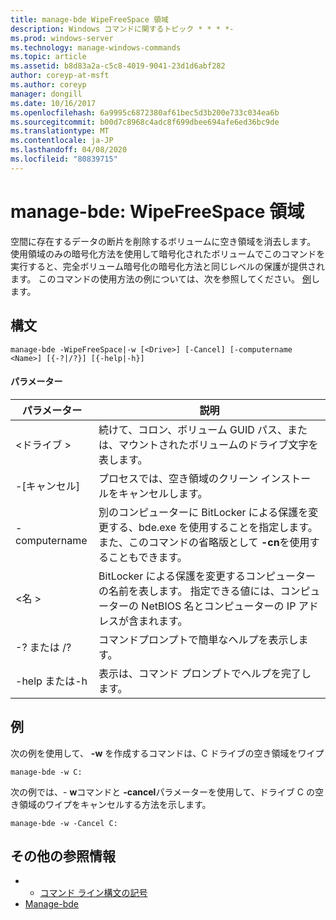 ```yaml
---
title: manage-bde WipeFreeSpace 領域
description: Windows コマンドに関するトピック * * * *-
ms.prod: windows-server
ms.technology: manage-windows-commands
ms.topic: article
ms.assetid: b8d83a2a-c5c8-4019-9041-23d1d6abf282
author: coreyp-at-msft
ms.author: coreyp
manager: dongill
ms.date: 10/16/2017
ms.openlocfilehash: 6a9995c6872380af61bec5d3b200e733c034ea6b
ms.sourcegitcommit: b00d7c8968c4adc8f699dbee694afe6ed36bc9de
ms.translationtype: MT
ms.contentlocale: ja-JP
ms.lasthandoff: 04/08/2020
ms.locfileid: "80839715"
---
```

# <a name="manage-bde-wipefreespace"></a>manage-bde: WipeFreeSpace 領域



空間に存在するデータの断片を削除するボリュームに空き領域を消去します。 使用領域のみの暗号化方法を使用して暗号化されたボリュームでこのコマンドを実行すると、完全ボリューム暗号化の暗号化方法と同じレベルの保護が提供されます。 このコマンドの使用方法の例については、次を参照してください。 [例](#BKMK_Examples)します。

## <a name="syntax"></a>構文

```
manage-bde -WipeFreeSpace|-w [<Drive>] [-Cancel] [-computername <Name>] [{-?|/?}] [{-help|-h}]
```

#### <a name="parameters"></a>パラメーター

|パラメーター|説明|
|---------|-----------|
|\<ドライブ >|続けて、コロン、ボリューム GUID パス、または、マウントされたボリュームのドライブ文字を表します。|
|-[キャンセル]|プロセスでは、空き領域のクリーン インストールをキャンセルします。|
|-computername|別のコンピューターに BitLocker による保護を変更する、bde.exe を使用することを指定します。 また、このコマンドの省略版として **-cn**を使用することもできます。|
|\<名 >|BitLocker による保護を変更するコンピューターの名前を表します。 指定できる値には、コンピューターの NetBIOS 名とコンピューターの IP アドレスが含まれます。|
|-? または /?|コマンドプロンプトで簡単なヘルプを表示します。|
|-help または-h|表示は、コマンド プロンプトでヘルプを完了します。|

## <a name="examples"></a><a name=BKMK_Examples></a>例

次の例を使用して、 **-w** を作成するコマンドは、C ドライブの空き領域をワイプ
```
manage-bde -w C:
```
次の例では、- **w**コマンドと **-cancel**パラメーターを使用して、ドライブ C の空き領域のワイプをキャンセルする方法を示します。
```
manage-bde -w -Cancel C:
```

## <a name="additional-references"></a>その他の参照情報

-   - [コマンド ライン構文の記号](command-line-syntax-key.md)
-   [Manage-bde](manage-bde.md)